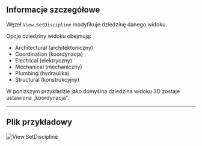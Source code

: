 ## Informacje szczegółowe
Węzeł `View.SetDiscipline` modyfikuje dziedzinę danego widoku.

Opcje dziedziny widoku obejmują:
- Architectural (architektoniczny)
- Coordination (koordynacja)
- Electrical (elektryczny)
- Mechanical (mechaniczny)
- Plumbing (hydraulika)
- Structural (konstrukcyjny)

W poniższym przykładzie jako domyślna dziedzina widoku 3D zostaje ustawiona „koordynacja”.
___
## Plik przykładowy

![View.SetDiscipline](./Revit.Elements.Views.View.SetDiscipline_img.jpg)
